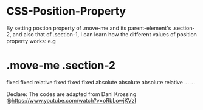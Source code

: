 # CSS-Position-Property

By setting postion property of .move-me and its parent-element's .section-2, and also that of .section-1, I can learn how the different values of position property works:
e.g

.move-me    .section-2
===========================
fixed
fixed       relative
fixed       fixed
fixed       absolute
absolute
absolute     relative
...           ...


Declare: The codes are adapted from Dani Krossing @https://www.youtube.com/watch?v=oRbLowjKVzI
